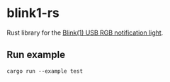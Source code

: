 # blink1-rs

Rust library for the [Blink(1) USB RGB notification light](https://blink1.thingm.com/).


## Run example

    cargo run --example test

